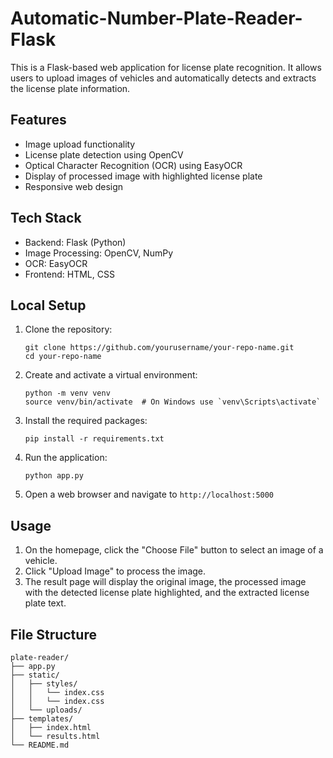 # Automatic-Number-Plate-Reader-Flask

This is a Flask-based web application for license plate recognition. It allows users to upload images of vehicles and automatically detects and extracts the license plate information.

## Features

- Image upload functionality
- License plate detection using OpenCV
- Optical Character Recognition (OCR) using EasyOCR
- Display of processed image with highlighted license plate
- Responsive web design

## Tech Stack

- Backend: Flask (Python)
- Image Processing: OpenCV, NumPy
- OCR: EasyOCR
- Frontend: HTML, CSS

## Local Setup

1. Clone the repository:
   ```
   git clone https://github.com/yourusername/your-repo-name.git
   cd your-repo-name
   ```

2. Create and activate a virtual environment:
   ```
   python -m venv venv
   source venv/bin/activate  # On Windows use `venv\Scripts\activate`
   ```

3. Install the required packages:
   ```
   pip install -r requirements.txt
   ```

4. Run the application:
   ```
   python app.py
   ```

5. Open a web browser and navigate to `http://localhost:5000`

## Usage

1. On the homepage, click the "Choose File" button to select an image of a vehicle.
2. Click "Upload Image" to process the image.
3. The result page will display the original image, the processed image with the detected license plate highlighted, and the extracted license plate text.

## File Structure

```
plate-reader/
├── app.py
├── static/
│   ├── styles/
│   │   └── index.css
│   │   └── index.css
│   └── uploads/
├── templates/
│   ├── index.html
│   └── results.html
└── README.md
```
